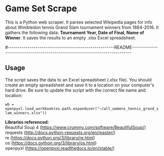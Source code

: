 # Game Set Scrape


This is a Python web scraper. It parses selected Wikipedia pages for info about Wimbledon tennis Grand Slam tournament winners from 1884-2016. It gathers the following data: **Tournament Year, Date of Final, Name of Winner**. It saves the results to an empty .xlsx Excel spreadsheet.

#------------------------------------------------------README-----------------------------------------------------------------------------

## Usage

The script saves the data to an Excel spreadsheet (.xlsx file). You should create an empty spreadsheet and save it to a location on your computer's hard drive. Be sure to update the script with the correct file name and location:

`wb = openpyxl.load_workbook(os.path.expanduser("~/all_womens_tennis_grand_slam_winners.xlsx"))`

**Libraries referenced:**  
Beautiful Soup 4 (https://www.crummy.com/software/BeautifulSoup/)  
requests (http://docs.python-requests.org/en/master/)  
re (https://docs.python.org/3/library/re.html)  
os (https://docs.python.org/3/library/os.html)  
openpyxl (https://openpyxl.readthedocs.io/en/stable/)  

